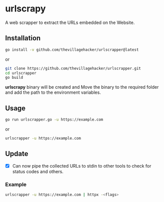 # urlscrapy
A web scrapper to extract the URLs embedded on the Website.

## Installation

```sh
go install -v github.com/thevillagehacker/urlscrapper@latest
```

or
              
```sh
git clone https://github.com/thevillagehacker/urlscrapper.git
cd urlscrapper
go build
```
**urlscrapy** binary will be created and Move the binary to the required folder and add the path to the environment variables.

## Usage
```sh
go run urlscrapper.go -u https://example.com
```

or

```sh
urlscrapper -u https://example.com
```

## Update
- [x] Can now pipe the collected URLs to stdin to other tools to check for status codes and others.

### Example
```sh
urlscrapper -u https://example.com | httpx -<flags>
```
